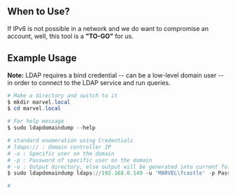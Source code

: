 
## **When to Use?**

If IPv6 is not possible in a network and we do want to compromise an account, well, this tool is a **"TO-GO"** for us.

## **Example Usage**

**Note:** LDAP requires a bind credential -- can be a low-level domain user -- in order to connect to the LDAP service and run queries.

```powershell
# Make a directory and switch to it
$ mkdir marvel.local
$ cd marvel.local

# For help message
$ sudo ldapdomaindump --help 

# standard enumeration using Credentials
# ldaps:// : domain controller IP
# -u : Specific user on the domain
# -p : Password of specific user on the domain
# -o : Output directory, else output will be generated into current folder
$ sudo ldapdomaindump ldaps://192.168.0.149 -u 'MARVEL\fcastle' -p Password1 -o /tmp

# 

```


